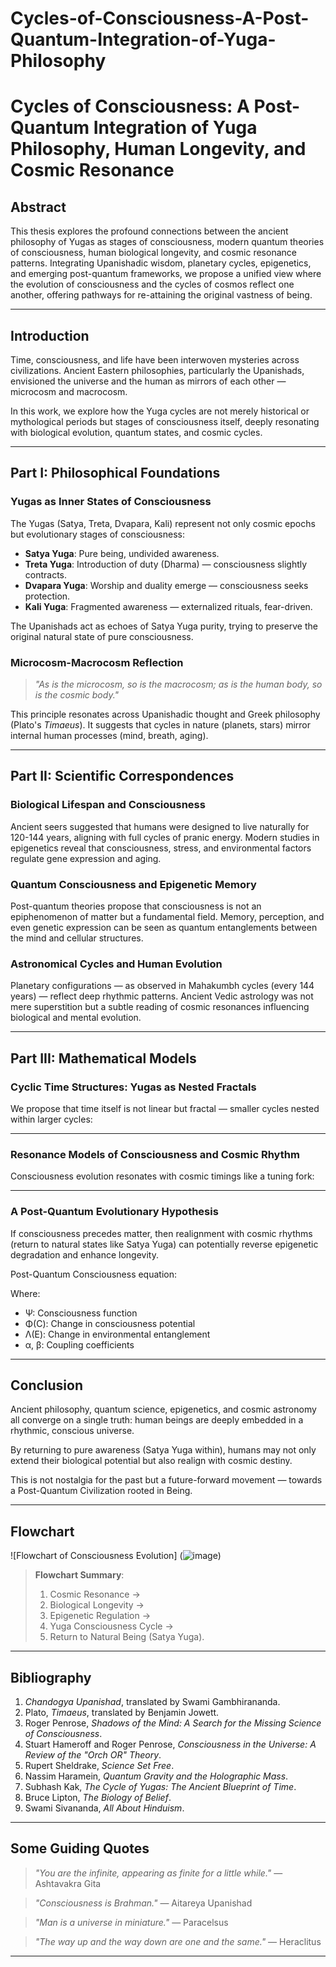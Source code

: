 # Cycles-of-Consciousness-A-Post-Quantum-Integration-of-Yuga-Philosophy
# Cycles of Consciousness: A Post-Quantum Integration of Yuga Philosophy, Human Longevity, and Cosmic Resonance

## Abstract

This thesis explores the profound connections between the ancient philosophy of Yugas as stages of consciousness, modern quantum theories of consciousness, human biological longevity, and cosmic resonance patterns. Integrating Upanishadic wisdom, planetary cycles, epigenetics, and emerging post-quantum frameworks, we propose a unified view where the evolution of consciousness and the cycles of cosmos reflect one another, offering pathways for re-attaining the original vastness of being.

---

## Introduction

Time, consciousness, and life have been interwoven mysteries across civilizations. Ancient Eastern philosophies, particularly the Upanishads, envisioned the universe and the human as mirrors of each other — microcosm and macrocosm. 

In this work, we explore how the Yuga cycles are not merely historical or mythological periods but stages of consciousness itself, deeply resonating with biological evolution, quantum states, and cosmic cycles.

---

## Part I: Philosophical Foundations

### Yugas as Inner States of Consciousness

The Yugas (Satya, Treta, Dvapara, Kali) represent not only cosmic epochs but evolutionary stages of consciousness:

- **Satya Yuga**: Pure being, undivided awareness.
- **Treta Yuga**: Introduction of duty (Dharma) — consciousness slightly contracts.
- **Dvapara Yuga**: Worship and duality emerge — consciousness seeks protection.
- **Kali Yuga**: Fragmented awareness — externalized rituals, fear-driven.

The Upanishads act as echoes of Satya Yuga purity, trying to preserve the original natural state of pure consciousness.

### Microcosm-Macrocosm Reflection

> _"As is the microcosm, so is the macrocosm; as is the human body, so is the cosmic body."_

This principle resonates across Upanishadic thought and Greek philosophy (Plato's *Timaeus*). It suggests that cycles in nature (planets, stars) mirror internal human processes (mind, breath, aging).

---

## Part II: Scientific Correspondences

### Biological Lifespan and Consciousness

Ancient seers suggested that humans were designed to live naturally for 120-144 years, aligning with full cycles of pranic energy. Modern studies in epigenetics reveal that consciousness, stress, and environmental factors regulate gene expression and aging.

### Quantum Consciousness and Epigenetic Memory

Post-quantum theories propose that consciousness is not an epiphenomenon of matter but a fundamental field. Memory, perception, and even genetic expression can be seen as quantum entanglements between the mind and cellular structures.

### Astronomical Cycles and Human Evolution

Planetary configurations — as observed in Mahakumbh cycles (every 144 years) — reflect deep rhythmic patterns. Ancient Vedic astrology was not mere superstition but a subtle reading of cosmic resonances influencing biological and mental evolution.

---

## Part III: Mathematical Models

### Cyclic Time Structures: Yugas as Nested Fractals

We propose that time itself is not linear but fractal — smaller cycles nested within larger cycles:


---

### Resonance Models of Consciousness and Cosmic Rhythm

Consciousness evolution resonates with cosmic timings like a tuning fork:


---

### A Post-Quantum Evolutionary Hypothesis

If consciousness precedes matter, then realignment with cosmic rhythms (return to natural states like Satya Yuga) can potentially reverse epigenetic degradation and enhance longevity.

Post-Quantum Consciousness equation:


Where:
- Ψ: Consciousness function
- Φ(C): Change in consciousness potential
- Λ(E): Change in environmental entanglement
- α, β: Coupling coefficients

---

## Conclusion

Ancient philosophy, quantum science, epigenetics, and cosmic astronomy all converge on a single truth: human beings are deeply embedded in a rhythmic, conscious universe.

By returning to pure awareness (Satya Yuga within), humans may not only extend their biological potential but also realign with cosmic destiny.

This is not nostalgia for the past but a future-forward movement — towards a Post-Quantum Civilization rooted in Being.

---

## Flowchart

![Flowchart of Consciousness Evolution] (![image](https://github.com/user-attachments/assets/97f29202-3fb5-4322-bcd1-573995992fe7))

> **Flowchart Summary**:  
> 1. Cosmic Resonance →  
> 2. Biological Longevity →  
> 3. Epigenetic Regulation →  
> 4. Yuga Consciousness Cycle →  
> 5. Return to Natural Being (Satya Yuga).

---

## Bibliography

1. *Chandogya Upanishad*, translated by Swami Gambhirananda.
2. Plato, *Timaeus*, translated by Benjamin Jowett.
3. Roger Penrose, *Shadows of the Mind: A Search for the Missing Science of Consciousness*.
4. Stuart Hameroff and Roger Penrose, *Consciousness in the Universe: A Review of the "Orch OR" Theory*.
5. Rupert Sheldrake, *Science Set Free*.
6. Nassim Haramein, *Quantum Gravity and the Holographic Mass*.
7. Subhash Kak, *The Cycle of Yugas: The Ancient Blueprint of Time*.
8. Bruce Lipton, *The Biology of Belief*.
9. Swami Sivananda, *All About Hinduism*.

---

## Some Guiding Quotes

> _"You are the infinite, appearing as finite for a little while."_ — Ashtavakra Gita

> _"Consciousness is Brahman."_ — Aitareya Upanishad

> _"Man is a universe in miniature."_ — Paracelsus

> _"The way up and the way down are one and the same."_ — Heraclitus

---


